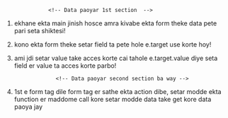                   <!-- Data paoyar 1st section  --> 

1. ekhane ekta main jinish hosce amra kivabe ekta form theke data pete pari seta shiktesi!
2. kono ekta form theke setar field ta pete hole e.target use korte hoy!
3. ami jdi setar value take acces korte cai tahole e.target.value diye seta field er value ta acces korte parbo!

                    <!-- Data paoyar second section ba way -->

1. 1st e form tag dile form tag er sathe ekta action dibe, setar modde ekta function er maddome
call kore setar modde data take get kore data paoya jay